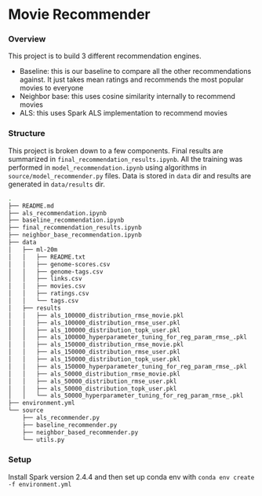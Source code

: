 # Movie Recommender

### Overview
This project is to build 3 different recommendation engines.
- Baseline: this is our baseline to compare all the other recommendations against. It just takes mean ratings and recommends the most popular movies to everyone
- Neighbor base: this uses cosine similarity internally to recommend movies
- ALS: this uses Spark ALS implementation to recommend movies


### Structure
This project is broken down to a few components. Final results are summarized in `final_recommendation_results.ipynb`.
All the training was performed in `model_recommendation.ipynb` using algorithms in `source/model_recommender.py` files.
Data is stored in `data` dir and results are generated in `data/results` dir.

```bash
.
├── README.md
├── als_recommendation.ipynb
├── baseline_recommendation.ipynb
├── final_recommendation_results.ipynb
├── neighbor_base_recommendation.ipynb
├── data
│   ├── ml-20m
│   │   ├── README.txt
│   │   ├── genome-scores.csv
│   │   ├── genome-tags.csv
│   │   ├── links.csv
│   │   ├── movies.csv
│   │   ├── ratings.csv
│   │   └── tags.csv
│   ├── results
│   │   ├── als_100000_distribution_rmse_movie.pkl
│   │   ├── als_100000_distribution_rmse_user.pkl
│   │   ├── als_100000_distribution_topk_user.pkl
│   │   ├── als_100000_hyperparameter_tuning_for_reg_param_rmse_.pkl
│   │   ├── als_150000_distribution_rmse_movie.pkl
│   │   ├── als_150000_distribution_rmse_user.pkl
│   │   ├── als_150000_distribution_topk_user.pkl
│   │   ├── als_150000_hyperparameter_tuning_for_reg_param_rmse_.pkl
│   │   ├── als_50000_distribution_rmse_movie.pkl
│   │   ├── als_50000_distribution_rmse_user.pkl
│   │   ├── als_50000_distribution_topk_user.pkl
│   │   └── als_50000_hyperparameter_tuning_for_reg_param_rmse_.pkl
├── environment.yml
└── source
    ├── als_recommender.py
    ├── baseline_recommender.py
    ├── neighbor_based_recommender.py
    └── utils.py
```

### Setup
Install Spark version 2.4.4 and then set up conda env with `conda env create -f environment.yml`
